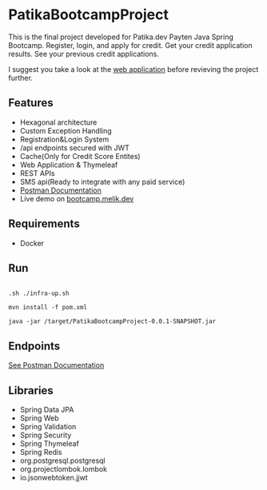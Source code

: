 # PatikaBootcampProject

This is the final project developed for Patika.dev Payten Java Spring Bootcamp. 
Register, login, and apply for credit. Get your credit application results. See your previous credit applications.

I suggest you take a look at the [web application](https://bootcamp.melik.dev/) before revieving the project further.


## Features

- Hexagonal architecture
- Custom Exception Handling
- Registration&Login System
- /api endpoints secured with JWT
- Cache(Only for Credit Score Entites)
- Web Application & Thymeleaf
- REST APIs
- SMS api(Ready to integrate with any paid service)
- [Postman Documentation](https://documenter.getpostman.com/view/8989003/UVeNkhJQ)
- Live demo on [bootcamp.melik.dev](bootcamp.melik.dev)

## Requirements

- Docker

## Run

```console

.sh ./infra-up.sh

mvn install -f pom.xml

java -jar /target/PatikaBootcampProject-0.0.1-SNAPSHOT.jar

```

## Endpoints

[See Postman Documentation](https://documenter.getpostman.com/view/8989003/UVeNkhJQ)


## Libraries

- Spring Data JPA
- Spring Web
- Spring Validation
- Spring Security
- Spring Thymeleaf
- Spring Redis
- org.postgresql.postgresql
- org.projectlombok.lombok
- io.jsonwebtoken.jjwt

